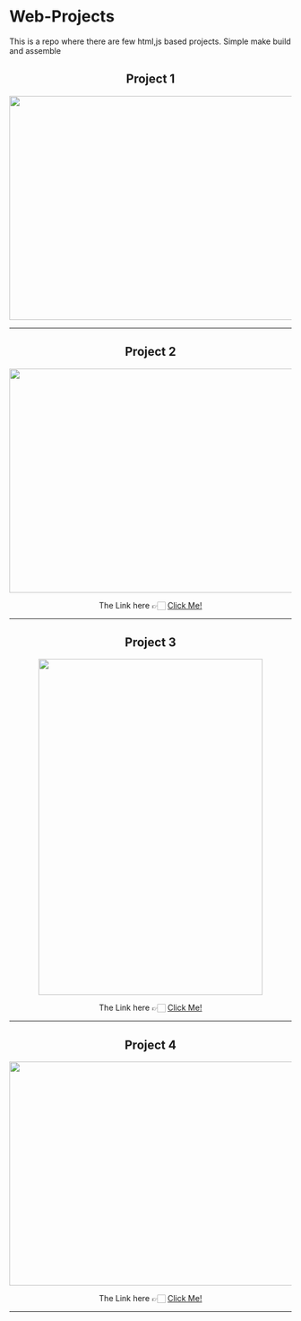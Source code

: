 # Web-Projects
This is a repo where there are few html,js based projects. Simple make build and assemble

<h2 align="center"> Project 1 </h2>
<div align="center">

  <p><img height="400" width="600" src="https://github.com/MainakRepositor/Web-Projects/blob/master/arifans.png"><a href="https://arifan-web.github.io/"></a></p>
</div>
<hr>
<h2 align="center"> Project 2 </h2>
<div align="center">
<img height="400" width="600" src="https://github.com/MainakRepositor/Web-Projects/blob/master/robiraloye.png">
  <p>The Link here 👉🏻 <a href="https://robiraloye.github.io/">Click Me!</a></p>
</div>
<hr>
<h2 align="center"> Project 3 </h2>
<div align="center">
<img height="600" width="400" src="https://user-images.githubusercontent.com/64016811/101636673-acc0a380-3a51-11eb-95b6-280549977a42.jpg">
  <p>The Link here 👉🏻 <a href="https://listmakerapp.github.io">Click Me!</a></p>
</div>
<hr>
<h2 align="center"> Project 4 </h2>
<div align="center">
<img height="400" width="600" src="https://user-images.githubusercontent.com/64016811/101636679-ae8a6700-3a51-11eb-9297-013eaaf3f8e2.jpg">
  <p>The Link here 👉🏻 <a href="https://quotetalks.github.io">Click Me!</a></p>
</div>
<hr>

